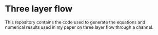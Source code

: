# Three layer flow

This repository contains the code used to generate the equations and numerical results used in my paper on three layer flow through a channel.
